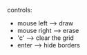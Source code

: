 controls:
- mouse left --> draw
- mouse right --> erase
- 'c' --> clear the grid
- enter --> hide borders
